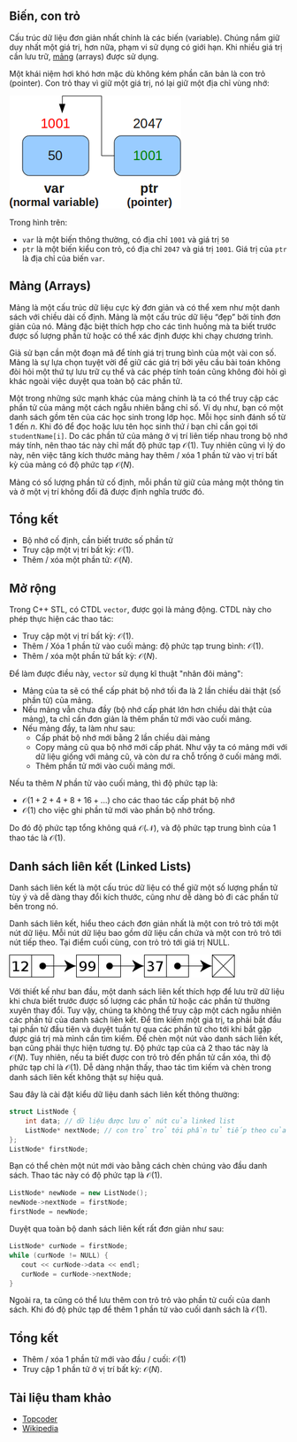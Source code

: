 
## Biến, con trỏ

Cấu trúc dữ liệu đơn giản nhất chính là các biến (variable). Chúng nắm giữ duy nhất một giá trị, hơn nữa, phạm vi sử dụng có giới hạn. Khi nhiều giá trị cần lưu trữ, [mảng](#mảng-arrays) (arrays) được sử dụng.

Một khái niệm hơi khó hơn mặc dù không kém phần căn bản là con trỏ (pointer). Con trỏ thay vì giữ một giá trị, nó lại giữ một địa chỉ vùng nhớ:

![/uploads/data_structures_basic_pointer.png](/uploads/data_structures_basic_pointer.png)

Trong hình trên:

- `var` là một biến thông thường, có địa chỉ `1001` và giá trị `50`
- `ptr` là một biến kiểu con trỏ, có địa chỉ `2047` và giá trị `1001`. Giá trị của `ptr` là địa chỉ của biến `var`.


## Mảng (Arrays)

Mảng là một cấu trúc dữ liệu cực kỳ đơn giản và có thể xem như một danh sách với chiều dài cố định. Mảng là một cấu trúc dữ liệu “đẹp” bởi tính đơn giản của nó. Mảng đặc biệt thích hợp cho các tình huống mà ta biết trước được số lượng phần tử hoặc có thể xác định được khi chạy chương trình.

Giả sử bạn cần một đoạn mã để tính giá trị trung bình của một vài con số. Mảng là sự lựa chọn tuyệt vời để giữ các giá trị bởi yêu cầu bài toán không đòi hỏi một thứ tự lưu trữ cụ thể và các phép tính toán cũng không đòi hỏi gì khác ngoài việc duyệt qua toàn bộ các phần tử.

Một trong những sức mạnh khác của mảng chính là ta có thể truy cập các phần tử của mảng một cách ngẫu nhiên bằng chỉ số. Ví dụ như, bạn có một danh sách gồm tên của các học sinh trong lớp học. Mỗi học sinh đánh số từ 1 đến $n$. Khi đó để đọc hoặc lưu tên học sinh thứ $i$ bạn chỉ cần gọi tới `studentName[i]`. Do các phần tử của mảng ở vị trí liên tiếp nhau trong bộ nhớ máy tính, nên thao tác này chỉ mất độ phức tạp $\mathcal{O}(1)$. Tuy nhiên cũng vì lý do này, nên việc tăng kích thước mảng hay thêm / xóa 1 phần tử vào vị trí bất kỳ của mảng có độ phức tạp $\mathcal{O}(N)$.

Mảng có số lượng phần tử cố định, mỗi phần tử giữ của mảng một thông tin và ở một vị trí không đổi đã được định nghĩa trước đó.

## Tổng kết

- Bộ nhớ cố định, cần biết trước số phần tử
- Truy cập một vị trí bất kỳ: $\mathcal{O}(1)$.
- Thêm / xóa một phần tử: $\mathcal{O}(N)$.

## Mở rộng

Trong C++ STL, có CTDL `vector`, được gọi là mảng động. CTDL này cho phép thực hiện các thao tác:

- Truy cập một vị trí bất kỳ: $\mathcal{O}(1)$.
- Thêm / Xóa 1 phần tử vào cuối mảng: độ phức tạp trung bình: $\mathcal{O}(1)$.
- Thêm / xóa một phần tử bất kỳ: $\mathcal{O}(N)$.

Để làm được điều này, `vector` sử dụng kĩ thuật "nhân đôi mảng":

- Mảng của ta sẽ có thể cấp phát bộ nhớ tối đa là 2 lần chiều dài thật (số phần tử) của mảng.
- Nếu mảng vẫn chưa đầy (bộ nhớ cấp phát lớn hơn chiều dài thật của mảng), ta chỉ cần đơn giản là thêm phần tử mới vào cuối mảng.
- Nếu mảng đầy, ta làm như sau:
  - Cấp phát bộ nhớ mới bằng 2 lần chiều dài mảng
  - Copy mảng cũ qua bộ nhớ mới cấp phát. Như vậy ta có mảng mới với dữ liệu giống với mảng cũ, và còn dư ra chỗ trống ở cuối mảng mới.
  - Thêm phần tử mới vào cuối mảng mới.

Nếu ta thêm $N$ phần tử vào cuối mảng, thì độ phức tạp là:

- $\mathcal{O}(1 + 2 + 4 + 8 + 16 + ...)$ cho các thao tác cấp phát bộ nhớ
- $\mathcal{O}(1)$ cho việc ghi phần tử mới vào phần bộ nhớ trống.

Do đó độ phức tạp tổng không quá $\mathcal{O(N)}$, và độ phức tạp trung bình của 1 thao tác là $\mathcal{O}(1)$.


## Danh sách liên kết (Linked Lists)

Danh sách liên kết là một cấu trúc dữ liệu có thể giữ một số lượng phần tử tùy ý và dễ dàng thay đổi kích thước, cũng như dễ dàng bỏ đi các phần tử bên trong nó.

Danh sách liên kết, hiểu theo cách đơn giản nhất là một con trỏ trỏ tới một nút dữ liệu. Mỗi nút dữ liệu bao gồm dữ liệu cần chứa và một con trỏ trỏ tới nút tiếp theo. Tại điểm cuối cùng, con trỏ trỏ tới giá trị NULL.

![/uploads/data_structures_basic_linked_list.png](/uploads/data_structures_basic_linked_list.png)

Với thiết kế như ban đầu, một danh sách liên kết thích hợp để lưu trữ dữ liệu khi chưa biết trước được số lượng các phần tử hoặc các phần tử thường xuyên thay đổi. Tuy vậy, chúng ta không thể truy cập một cách ngẫu nhiên các phần tử của danh sách liên kết. Để tìm kiếm một giá trị, ta phải bắt đầu tại phần tử đầu tiên và duyệt tuần tự qua các phần tử cho tới khi bắt gặp được giá trị mà mình cần tìm kiếm. Để chèn một nút vào danh sách liên kết, bạn cũng phải thực hiện tương tự. Độ phức tạp của cả 2 thao tác này là $\mathcal{O}(N)$. Tuy nhiên, nếu ta biết được con trỏ trỏ đến phần tử cần xóa, thì độ phức tạp chỉ là $\mathcal{O}(1)$. Dễ dàng nhận thấy, thao tác tìm kiếm và chèn trong danh sách liên kết không thật sự hiệu quả.

Sau đây là cài đặt kiểu dữ liệu danh sách liên kết thông thường:

```cpp
struct ListNode {
    int data; // dữ liệu được lưu ở nút của linked list
    ListNode* nextNode; // con trỏ trỏ tới phần tử tiếp theo của linked list.
};
ListNode* firstNode;
```

Bạn có thể chèn một nút mới vào bằng cách chèn chúng vào đầu danh sách. Thao tác này có độ phức tạp là $\mathcal{O}(1)$.

```cpp
ListNode* newNode = new ListNode();
newNode->nextNode = firstNode;
firstNode = newNode;
```

Duyệt qua toàn bộ danh sách liên kết rất đơn giản như sau:

```cpp
ListNode* curNode = firstNode;
while (curNode != NULL) {
   cout << curNode->data << endl;
   curNode = curNode->nextNode;
}
```

Ngoài ra, ta cũng có thể lưu thêm con trỏ trỏ vào phần tử cuối của danh sách. Khi đó độ phức tạp để thêm 1 phần tử vào cuối danh sách là $\mathcal{O}(1)$.

## Tổng kết

- Thêm / xóa 1 phần tử mới vào đầu / cuối: $\mathcal{O}(1)$
- Truy cập 1 phần tử ở vị trí bất kỳ: $\mathcal{O}(N)$.


## Tài liệu tham khảo

- [Topcoder](https://www.topcoder.com/community/data-science/data-science-tutorials/data-structures/)
- [Wikipedia](https://en.wikipedia.org/wiki/Linked_list)
